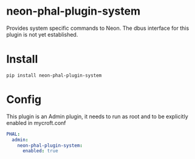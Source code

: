# neon-phal-plugin-system

Provides system specific commands to Neon.
The dbus interface for this plugin is not yet established.

# Install

`pip install neon-phal-plugin-system`

# Config

This plugin is an Admin plugin, it needs to run as root and to be explicitly enabled in mycroft.conf

```yaml
PHAL:
  admin:
    neon-phal-plugin-system:
      enabled: true
```
